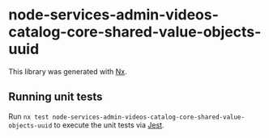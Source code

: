 # node-services-admin-videos-catalog-core-shared-value-objects-uuid

This library was generated with [Nx](https://nx.dev).

## Running unit tests

Run `nx test node-services-admin-videos-catalog-core-shared-value-objects-uuid` to execute the unit tests via [Jest](https://jestjs.io).
